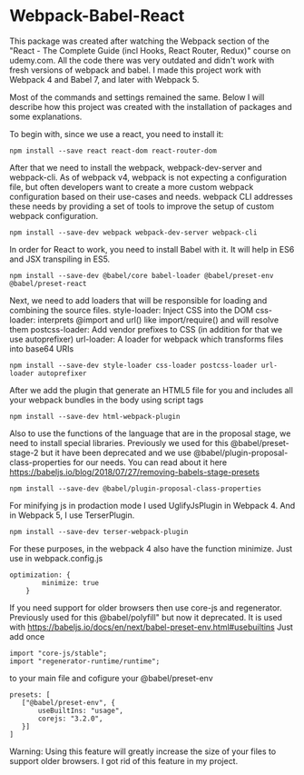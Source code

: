 # Webpack-Babel-React

This package was created after watching the Webpack section of the "React - The Complete Guide (incl Hooks, React Router, Redux)" course on udemy.com. All the code there was very outdated and didn't work with fresh versions of webpack and babel. I made this project work with Webpack 4 and Babel 7, and later with Webpack 5.

Most of the commands and settings remained the same. Below I will describe how this project was created with the installation of packages and some explanations.

To begin with, since we use a react, you need to install it:

`npm install --save react react-dom react-router-dom`

After that we need to install the webpack, webpack-dev-server and webpack-cli. As of webpack v4, webpack is not expecting a configuration file, but often developers want to create a more custom webpack configuration based on their use-cases and needs. webpack CLI addresses these needs by providing a set of tools to improve the setup of custom webpack configuration.

`npm install --save-dev webpack webpack-dev-server webpack-cli`

In order for React to work, you need to install Babel with it. It will help in ES6 and JSX transpiling in ES5.

`npm install --save-dev @babel/core babel-loader @babel/preset-env @babel/preset-react` 

Next, we need to add loaders that will be responsible for loading and combining the source files.
style-loader: Inject CSS into the DOM
css-loader:  interprets @import and url() like import/require() and will resolve them
postcss-loader: Add vendor prefixes to CSS (in addition for that we use autoprefixer)
url-loader: A loader for webpack which transforms files into base64 URIs

`npm install --save-dev style-loader css-loader postcss-loader url-loader autoprefixer`

After we add the plugin that generate an HTML5 file for you and includes all your webpack bundles in the body using script tags

`npm install --save-dev html-webpack-plugin`

Also to use the functions of the language that are in the proposal stage, we need to install special libraries. Рreviously we used for this @babel/preset-stage-2 but it have been deprecated and we use @babel/plugin-proposal-class-properties for our needs. You can read about it here https://babeljs.io/blog/2018/07/27/removing-babels-stage-presets

`npm install --save-dev @babel/plugin-proposal-class-properties`

For minifying js in prodaction mode I used UglifyJsPlugin in Webpack 4. And in Webpack 5, I use TerserPlugin.

`npm install --save-dev terser-webpack-plugin` 

For these purposes, in the webpack 4 also have the function minimize. 
Just use in webpack.config.js

```
optimization: {
        minimize: true
    }
```

If you need support for older browsers then use core-js and regenerator. Previously used for this @babel/polyfill" but now it deprecated. It is used with https://babeljs.io/docs/en/next/babel-preset-env.html#usebuiltins
Just add once

```
import "core-js/stable";
import "regenerator-runtime/runtime";
```

to your main file and cofigure your @babel/preset-env

```
presets: [
   ["@babel/preset-env", {
       useBuiltIns: "usage",
       corejs: "3.2.0",
   }]
]
```

Warning: Using this feature will greatly increase the size of your files to support older browsers. I got rid of this feature in my project.